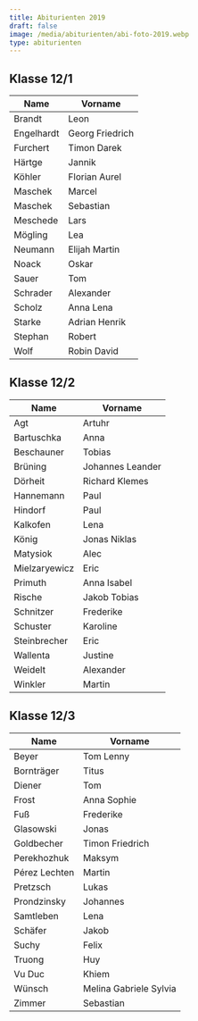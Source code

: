 ```yaml
---
title: Abiturienten 2019
draft: false
image: /media/abiturienten/abi-foto-2019.webp
type: abiturienten
---
```

## Klasse 12/1

|**Name**|**Vorname**|
|---|---|
|Brandt|Leon|
|Engelhardt|Georg Friedrich|
|Furchert|Timon Darek|
|Härtge|Jannik|
|Köhler|Florian Aurel|
|Maschek|Marcel|
|Maschek|Sebastian|
|Meschede|Lars|
|Mögling|Lea|
|Neumann|Elijah Martin|
|Noack|Oskar|
|Sauer|Tom|
|Schrader|Alexander|
|Scholz|Anna Lena|
|Starke|Adrian Henrik|
|Stephan|Robert|
|Wolf|Robin David|

## Klasse 12/2

|**Name**|**Vorname**|
|---|---|
|Agt|Artuhr|
|Bartuschka|Anna|
|Beschauner|Tobias|
|Brüning|Johannes Leander|
|Dörheit|Richard Klemes|
|Hannemann|Paul|
|Hindorf|Paul|
|Kalkofen|Lena|
|König|Jonas Niklas|
|Matysiok|Alec|
|Mielzaryewicz|Eric|
|Primuth|Anna Isabel|
|Rische|Jakob Tobias|
|Schnitzer|Frederike|
|Schuster|Karoline|
|Steinbrecher|Eric|
|Wallenta|Justine|
|Weidelt|Alexander|
|Winkler|Martin|

## Klasse 12/3

|**Name**|**Vorname**|
|---|---|
|Beyer|Tom Lenny|
|Bornträger|Titus|
|Diener|Tom|
|Frost|Anna Sophie|
|Fuß|Frederike|
|Glasowski|Jonas|
|Goldbecher|Timon Friedrich|
|Perekhozhuk|Maksym|
|Pérez Lechten|Martin|
|Pretzsch|Lukas|
|Prondzinsky|Johannes|
|Samtleben|Lena|
|Schäfer|Jakob|
|Suchy|Felix|
|Truong|Huy|
|Vu Duc|Khiem|
|Wünsch|Melina Gabriele Sylvia|
|Zimmer|Sebastian|




